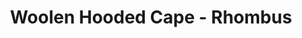 ---
title: "Woolen Hooded Cape - Rhombus"
categories: ["Women","Women/Ponchos"]
images: ["./IMG_7763.JPG","./IMG_7764.JPG","./IMG_7767.JPG"]
---